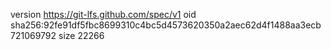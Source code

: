 version https://git-lfs.github.com/spec/v1
oid sha256:92fe91df5fbc8699310c4bc5d4573620350a2aec62d4f1488aa3ecb721069792
size 22266
